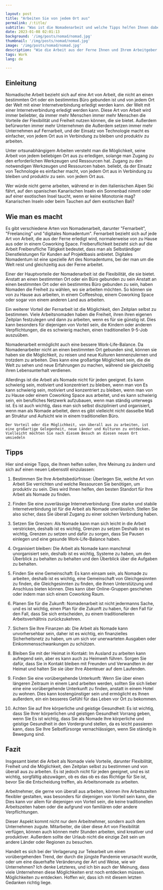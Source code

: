 ```yaml
---

layout: post 
title: "Arbeiten Sie von jedem Ort aus"
permalink: /:title/ 
subtitle: "Was ist die Nomadenarbeit und welche Tipps helfen Ihnen dabei?"
date: 2023-01-08 02:01:13 
background: '/img/posts/nomad/nomad.jpg' 
thumbnail: '/img/posts/nomad/nomad.jpg'
image: '/img/posts/nomad/nomad.jpg'
description: "Wie die Arbeit aus der Ferne Ihnen und Ihrem Arbeitgeber zugute kommen kann. Tipps, die Ihnen helfen, von jedem Ort der Welt aus zu arbeiten, ohne im Büro sein zu müssen und ohne Ihre Produktivität zu beeinträchtigen."
tags: Work 
lang: de

---
```



## Einleitung


Nomadische Arbeit bezieht sich auf eine Art von Arbeit, die nicht an einen bestimmten Ort oder ein bestimmtes Büro gebunden ist und von jedem Ort der Welt mit einer Internetverbindung erledigt werden kann.
der Welt mit einer Internetverbindung erledigt werden kann. Diese Art von Arbeit wird immer beliebter, da immer mehr Menschen
immer mehr Menschen die Vorteile der Flexibilität und Freiheit nutzen können, die sie bietet. Außerdem befürworten immer mehr Unternehmen die
Außerdem setzen immer mehr Unternehmen auf Fernarbeit, und der Einsatz von Technologie macht es einfacher, von jedem Ort aus in Verbindung zu bleiben und produktiv zu arbeiten.

Unter ortsunabhängigem Arbeiten versteht man die Möglichkeit, seine Arbeit von jedem beliebigen Ort aus zu erledigen, solange man Zugang zu den erforderlichen Werkzeugen und Ressourcen hat.
Zugang zu den notwendigen Werkzeugen und Ressourcen haben. beliebt, da der Einsatz von Technologie es einfacher macht, von jedem Ort aus in Verbindung zu bleiben und produktiv zu sein.
von jedem Ort aus.

Wer würde nicht gerne arbeiten, während er in den italienischen Alpen Ski fährt, auf den spanischen Kanarischen Inseln ein Sonnenbad nimmt oder auf einer exotischen Insel taucht, wenn er keine Monotonie mag?
Kanarischen Inseln oder beim Tauchen auf dem exotischen Bali?

## Wie man es macht

Es gibt verschiedene Arten von Nomadenarbeit, darunter "Fernarbeit", "Freelancing" und "digitales Nomadentum". Fernarbeit
bezieht sich auf jede Art von Arbeit, die aus der Ferne erledigt wird, normalerweise von zu Hause aus oder in einem Coworking Space. Freiberuflichkeit bezieht sich auf die Arbeit
Freiberufliche Tätigkeit bedeutet, dass man als Selbständiger Dienstleistungen für Kunden auf Projektbasis anbietet. Digitales Nomadentum ist eine
spezielle Art des Nomadentums, bei der man um die Welt reist und gleichzeitig aus der Ferne arbeitet.

Einer der Hauptvorteile der Nomadenarbeit ist die Flexibilität, die sie bietet. Anstatt an einen bestimmten Ort oder ein Büro gebunden zu sein
Anstatt an einen bestimmten Ort oder ein bestimmtes Büro gebunden zu sein, haben Nomaden die Freiheit zu wählen, wo sie arbeiten möchten. So können sie von zu Hause aus arbeiten, in einem
Coffeeshop, einem Coworking Space oder sogar von einem anderen Land aus arbeiten.

Ein weiterer Vorteil der Fernarbeit ist die Möglichkeit, den Zeitplan selbst zu bestimmen. Viele Arbeitsnomaden haben die Freiheit, ihren
ihren eigenen Zeitplan festzulegen und dann zu arbeiten, wenn es für sie günstig ist. Dies kann besonders für diejenigen von Vorteil sein, die
Kindern oder anderen Verpflichtungen, die es schwierig machen, einen traditionellen 9-5-Job auszuüben.

Nomadenarbeit ermöglicht auch eine bessere Work-Life-Balance. Da Nomadenarbeiter nicht an einen bestimmten Ort gebunden sind, können sie
haben sie die Möglichkeit, zu reisen und neue Kulturen kennenzulernen und trotzdem zu arbeiten. Dies kann eine großartige Möglichkeit sein, die
die Welt zu sehen und neue Erfahrungen zu machen, während sie gleichzeitig ihren Lebensunterhalt verdienen.

Allerdings ist die Arbeit als Nomade nicht für jeden geeignet. Es kann schwierig sein, motiviert und konzentriert zu bleiben, wenn man von
Es kann schwierig sein, motiviert und konzentriert zu bleiben, wenn man von zu Hause oder einem Coworking Space aus arbeitet, und es kann schwierig sein, ein berufliches Netzwerk aufzubauen, wenn man ständig unterwegs ist.
Es ist auch wichtig, dass man sich selbst diszipliniert und organisiert, wenn man als Nomade arbeitet, denn es gibt vielleicht nicht dasselbe Maß an
Struktur und Aufsicht wie in einem traditionellen Büro.


    
    Der Vorteil oder die Möglichkeit, von überall aus zu arbeiten, ist eine großartige Gelegenheit, neue Länder und Kulturen zu entdecken. Vielleicht möchten Sie nach diesem Besuch an diesen neuen Ort umsiedeln


## Tipps

Hier sind einige Tipps, die Ihnen helfen sollen, Ihre Meinung zu ändern und sich auf einen neuen Lebensstil einzulassen:

1. Bestimmen Sie Ihre Arbeitsbedürfnisse: Überlegen Sie, welche Art von Arbeit Sie verrichten und welche Ressourcen Sie benötigen, um produktiv zu sein.
   Dies wird Ihnen helfen, den besten Standort für Ihre Arbeit als Nomade zu finden.

2. Finden Sie eine zuverlässige Internetverbindung: Eine starke und stabile Internetverbindung ist für die Arbeit als Nomade unerlässlich.
   Stellen Sie also sicher, dass Sie überall Zugang zu einer solchen Verbindung haben.

3. Setzen Sie Grenzen: Als Nomade kann man sich leicht in die Arbeit verstricken, deshalb ist es wichtig, Grenzen zu setzen
   Deshalb ist es wichtig, Grenzen zu setzen und dafür zu sorgen, dass Sie Pausen einlegen und eine gesunde Work-Life-Balance haben.

4. Organisiert bleiben: Die Arbeit als Nomade kann manchmal unorganisiert sein, deshalb ist es wichtig, Systeme zu haben, um den Überblick zu behalten
   zu behalten und den Überblick über die Aufgaben zu behalten.

5. Finden Sie eine Gemeinschaft: Es kann einsam sein, als Nomade zu arbeiten, deshalb ist es wichtig, eine Gemeinschaft von Gleichgesinnten zu finden, die
   Gleichgesinnten zu finden, die Ihnen Unterstützung und Anschluss bieten können. Dies kann über Online-Gruppen geschehen oder indem man sich einem Coworking
   Raum.

6. Planen Sie für die Zukunft: Nomadenarbeit ist nicht jedermanns Sache, und es ist wichtig, einen Plan für die Zukunft zu haben, für den Fall
   für den Fall, dass Sie sich entscheiden, zu einem traditionelleren Arbeitsverhältnis zurückzukehren.

7. Sichern Sie Ihre Finanzen ab: Die Arbeit als Nomade kann unvorhersehbar sein, daher ist es wichtig, ein finanzielles Sicherheitsnetz zu haben, um
   um sich vor unerwarteten Ausgaben oder Einkommensschwankungen zu schützen.

8. Bleiben Sie mit der Heimat in Kontakt: Im Ausland zu arbeiten kann aufregend sein, aber es kann auch zu Heimweh führen. Sorgen Sie dafür, dass Sie in Kontakt bleiben
   mit Freunden und Verwandten in der Heimat und halten Sie sie über Ihre Abenteuer auf dem Laufenden.

9. Finden Sie eine vorübergehende Unterkunft: Wenn Sie über einen längeren Zeitraum in einem Land arbeiten werden, sollten Sie sich lieber eine
   eine vorübergehende Unterkunft zu finden, anstatt in einem Hotel zu wohnen. Dies kann kostengünstiger sein und ermöglicht es Ihnen außerdem, ein
   ein besseres Gefühl für das Leben vor Ort zu bekommen.

10. Achten Sie auf Ihre körperliche und geistige Gesundheit: Es ist wichtig, dass Sie Ihrer körperlichen und geistigen Gesundheit Vorrang geben, wenn Sie
   Es ist wichtig, dass Sie als Nomade Ihre körperliche und geistige Gesundheit in den Vordergrund stellen, da es leicht passieren kann, dass Sie Ihre Selbstfürsorge vernachlässigen, wenn Sie ständig in Bewegung sind.

## Fazit

Insgesamt bietet die Arbeit als Nomade viele Vorteile, darunter Flexibilität, Freiheit und die Möglichkeit, den Zeitplan selbst zu bestimmen
und von überall aus zu arbeiten. Es ist jedoch nicht für jeden geeignet, und es ist wichtig, sorgfältig abzuwägen, ob es das
ob es das Richtige für Sie ist, bevor Sie die Entscheidung treffen, als Arbeitsnomade zu arbeiten.

Arbeitnehmer, die gerne von überall aus arbeiten, können ihre Arbeitszeiten flexibler gestalten, was besonders für diejenigen von Vorteil sein kann, die
Dies kann vor allem für diejenigen von Vorteil sein, die keine traditionellen Arbeitszeiten haben oder die aufgrund von familiären oder
andere Verpflichtungen.

Dieser Aspekt kommt nicht nur dem Arbeitnehmer, sondern auch dem Unternehmen zugute. Mitarbeiter, die über diese Art von Flexibilität verfügen, können auch
können mehr Stunden arbeiten, sind kreativer und produktiver. Außerdem sollte der Urlaub nicht die einzige Zeit sein
um andere Länder oder Regionen zu besuchen.

Handelt es sich bei der Verlagerung zur Telearbeit um einen vorübergehenden Trend, der durch die jüngste Pandemie verursacht wurde, oder um eine dauerhafte Veränderung der Art und Weise, wie wir
Unternehmen? Ich denke Letzteres, und ich bin auch der Meinung, dass viele Unternehmen diese Möglichkeiten erst noch entdecken müssen.
Möglichkeiten zu entdecken. Hoffen wir, dass ich mit diesem letzten Gedanken richtig liege.
